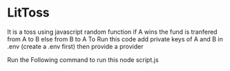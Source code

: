# LitToss
It is a toss using javascript random function if A wins the fund is tranfered from A to B else from B to A 
To Run this code add private keys of A and B in .env (create a .env first) then provide a provider 

Run the Following command to run this 
node script.js
